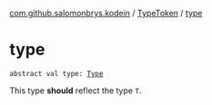 [com.github.salomonbrys.kodein](../index.md) / [TypeToken](index.md) / [type](.)

# type

`abstract val type: `[`Type`](http://docs.oracle.com/javase/6/docs/api/java/lang/reflect/Type.html)

This type **should** reflect the type `T`.

